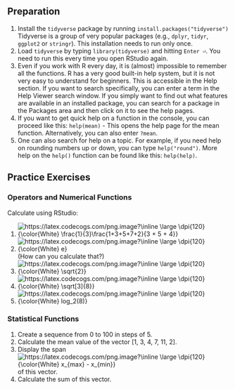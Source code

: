## Preparation

1. Install the `tidyverse` package by running `install.packages("tidyverse")`
   Tidyverse is a group of very popular packages (e.g., `dplyr`, `tidyr`, `ggplot2` or `stringr`). This installation needs to run only once.
1. Load `tidyverse` by typing `library(tidyverse)` and hitting `Enter ⏎`. You need to run this every time you open RStudio again.
1. Even if you work with R every day, it is (almost) impossible to remember all the functions. R has a very good built-in help system, but it is not very easy to understand for beginners. This is accessible in the Help section. If you want to search specifically, you can enter a term in the Help Viewer search window. If you simply want to find out what features are available in an installed package, you can search for a package in the Packages area and then click on it to see the help pages.
1. If you want to get quick help on a function in the console, you can proceed like this: `help(mean)` - This opens the help page for the mean function. Alternatively, you can also enter `?mean`. 
1. One can also search for help on a topic. For example, if you need help on rounding numbers up or down, you can type `help("round")`. More help on the `help()` function can be found like this: `help(help)`.


## Practice Exercises

### Operators and Numerical Functions
Calculate using RStudio:

1. <img src="https://latex.codecogs.com/png.image?\inline&space;\large&space;\dpi{120}{\color{White}&space;\frac{1}{3}\frac{1&plus;3&plus;5&plus;7&plus;2}{3&space;&plus;&space;5&space;&plus;&space;4}}" title="https://latex.codecogs.com/png.image?\inline \large \dpi{120}{\color{White} \frac{1}{3}\frac{1+3+5+7+2}{3 + 5 + 4}}" />
2. <img src="https://latex.codecogs.com/png.image?\inline&space;\large&space;\dpi{120}{\color{White}&space;e}" title="https://latex.codecogs.com/png.image?\inline \large \dpi{120}{\color{White} e}" /> (How can you calculate that?)
3. <img src="https://latex.codecogs.com/png.image?\inline&space;\large&space;\dpi{120}{\color{White}&space;\sqrt{2}}" title="https://latex.codecogs.com/png.image?\inline \large \dpi{120}{\color{White} \sqrt{2}}" />
4. <img src="https://latex.codecogs.com/png.image?\inline&space;\large&space;\dpi{120}{\color{White}&space;\sqrt[3]{8}}" title="https://latex.codecogs.com/png.image?\inline \large \dpi{120}{\color{White} \sqrt[3]{8}}" />
5. <img src="https://latex.codecogs.com/png.image?\inline&space;\large&space;\dpi{120}{\color{White}&space;log_2(8)}" title="https://latex.codecogs.com/png.image?\inline \large \dpi{120}{\color{White} log_2(8)}" />

### Statistical Functions

1. Create a sequence from 0 to 100 in steps of 5.
2. Calculate the mean value of the vector [1, 3, 4, 7, 11, 2].
3. Display the span <img src="https://latex.codecogs.com/png.image?\inline&space;\large&space;\dpi{120}{\color{White}&space;x_{max}&space;-&space;x_{min}}" title="https://latex.codecogs.com/png.image?\inline \large \dpi{120}{\color{White} x_{max} - x_{min}}" /> of this vector.
4. Calculate the sum of this vector.



